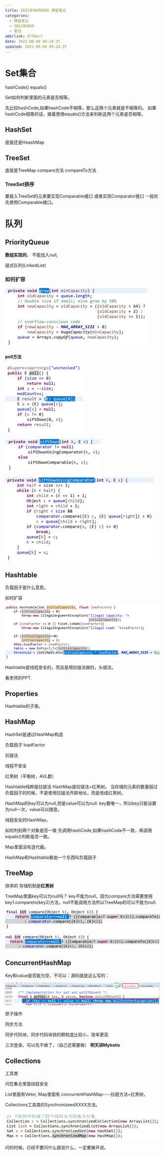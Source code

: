 ```yaml
---
title: 2021年08月09日 课堂笔记
categories:
  - 随堂笔记
  - 2021年08月
  - 笔记
abbrlink: d7f8ec7
date: 2021-08-09 09:24:37
updated: 2021-08-09 09:24:37
---
```

# Set集合

hashCode()
equals()

Set如何判断里面的元素是否相等。

先比较hashCode,如果hashCode不相等，那么这两个元素就是不相等的。
如果hashCode相等的话，接着使用equals()方法来判断这两个元素是否相等。


## HashSet
底层还是HeashMap
## TreeSet
底层是TreeMap
compare方法
compareTo方法


### TreeSet排序
要装入TreeSet的元素要实现Comparable接口
或者实现Comparator接口
一般优先使用Comparable接口。
# 队列
## PriorityQueue
**数组实现的**。
不能加入null,

链式队列(LinkedList)

### 如何扩容

![image-20210809104340812](https://raw.githubusercontent.com/lanlan2017/images/master/Blog/Sum/20210809104348.png)



#### poll方法

![image-20210809104517250](https://raw.githubusercontent.com/lanlan2017/images/master/Blog/Sum/20210809104517.png)

![image-20210809104523574](https://raw.githubusercontent.com/lanlan2017/images/master/Blog/Sum/20210809104523.png)

![image-20210809104531534](https://raw.githubusercontent.com/lanlan2017/images/master/Blog/Sum/20210809104531.png)

## Hashtable

负载因子是什么意思。

如何扩容

![image-20210809140512779](https://raw.githubusercontent.com/lanlan2017/images/master/Blog/Sum/20210809140512.png)

Hashtable是线程安全的，而且是用拉链法做的，头插法。

看老师的PPT.

## Properties
Hashtable的子类。

## HashMap
HashSet是通过HashMap构造

负载因子
loadFactor

拉链法

线程不安全

红黑树（平衡树，AVL数）

Hashtable纯粹是拉链法
HashMap是拉链法+红黑树。
当存储的元素的数量超过负载因子的时候，不是使用拉链法开辟地址，而是改成红黑树。


HashMap的key可以为null,但是value可以为null.
key要唯一，所以key只能设置为null一次，value可以随意。

线程安全的HashMap。


如何判别两个对象是否一致
先调用hashCode,如果hashCode不一致，再调用equals()判断是否一致。

Map里面没有迭代器。

HashMap和Hashtable都由一个东西叫负载因子

## TreeMap
排序的
存储机制是**红黑树**


TreeMap里面key可以为null吗？
key不能为null，因为compare方法需要使用key1.compareto(key2)方法，null不能调用方法所以TreeMap的可以不能为null.

![image-20210809143850249](https://raw.githubusercontent.com/lanlan2017/images/master/Blog/Sum/20210809143850.png)

![image-20210809143901731](https://raw.githubusercontent.com/lanlan2017/images/master/Blog/Sum/20210809143901.png)


## ConcurrentHashMap

Key和value是否能为空，不可以：源码就是这么写的：

![image-20210809144756873](https://raw.githubusercontent.com/lanlan2017/images/master/Blog/Sum/20210809144756.png)



原子操作

同步方法

同步代码块，同步代码块锁的颗粒度比较小，效率更高



三次登录，可以先不做了，（自己还需要做）
**明天讲Mybatis**

## Collections
工具类



问在集合里面线程安全

List里面有Vetor,
Map里面有
concurrentHashMap----拉链方法+红黑树，

Collections工具类的SynchronizeedXXXX方法。

![image-20210809145921694](https://raw.githubusercontent.com/lanlan2017/images/master/Blog/Sum/20210809145921.png)

问的时候，已经不要问什么就说什么，一定要展开说。

